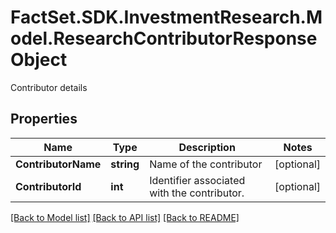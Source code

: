 # FactSet.SDK.InvestmentResearch.Model.ResearchContributorResponseObject
Contributor details

## Properties

Name | Type | Description | Notes
------------ | ------------- | ------------- | -------------
**ContributorName** | **string** | Name of the contributor | [optional] 
**ContributorId** | **int** | Identifier associated with the contributor. | [optional] 

[[Back to Model list]](../README.md#documentation-for-models) [[Back to API list]](../README.md#documentation-for-api-endpoints) [[Back to README]](../README.md)

